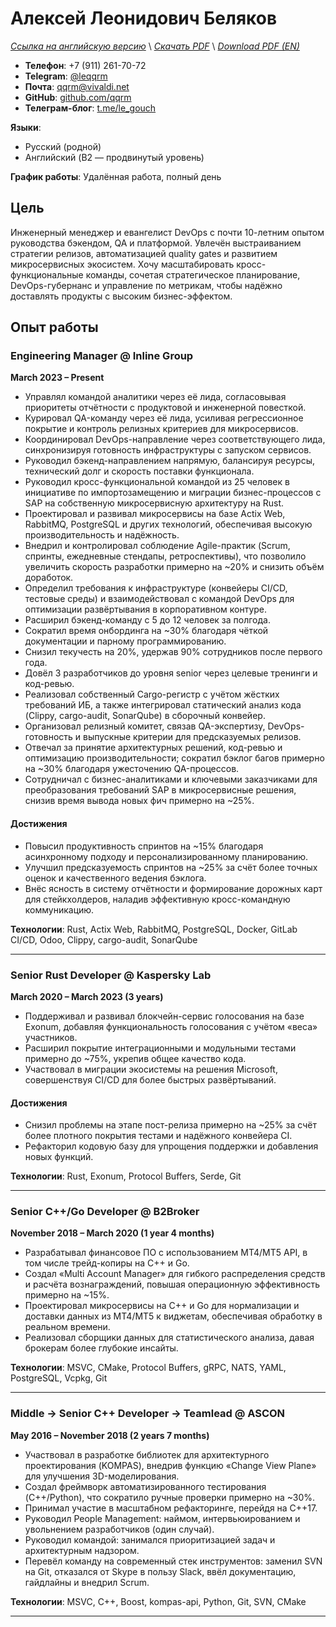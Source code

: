 # Алексей Леонидович Беляков
*[Ссылка на английскую версию](../en/CV.MD)* \\
*[Скачать PDF](https://qqrm.github.io/CV/Belyakov_ru.pdf)* \\
*[Download PDF (EN)](https://qqrm.github.io/CV/Belyakov_en.pdf)*

- **Телефон**: +7 (911) 261-70-72
- **Telegram**: [@leqqrm](https://t.me/leqqrm)
- **Почта**: [qqrm@vivaldi.net](mailto:qqrm@vivaldi.net)
- **GitHub**: [github.com/qqrm](https://github.com/qqrm)
- **Телеграм-блог**: [t.me/le_gouch](https://t.me/le_gouch)

**Языки**:
- Русский (родной)
- Английский (B2 — продвинутый уровень)

**График работы**: Удалённая работа, полный день

## Цель
Инженерный менеджер и евангелист DevOps с почти 10-летним опытом руководства бэкендом, QA и платформой. Увлечён выстраиванием стратегии релизов, автоматизацией quality gates и развитием микросервисных экосистем. Хочу масштабировать кросс-функциональные команды, сочетая стратегическое планирование, DevOps-губернанс и управление по метрикам, чтобы надёжно доставлять продукты с высоким бизнес-эффектом.

## Опыт работы

### Engineering Manager @ Inline Group
**March 2023 – Present**
- Управлял командой аналитики через её лида, согласовывая приоритеты отчётности с продуктовой и инженерной повесткой.
- Курировал QA-команду через её лида, усиливая регрессионное покрытие и контроль релизных критериев для микросервисов.
- Координировал DevOps-направление через соответствующего лида, синхронизируя готовность инфраструктуры с запуском сервисов.
- Руководил бэкенд-направлением напрямую, балансируя ресурсы, технический долг и скорость поставки функционала.
- Руководил кросс-функциональной командой из 25 человек в инициативе по импортозамещению и миграции бизнес-процессов с SAP на собственную микросервисную архитектуру на Rust.
- Проектировал и развивал микросервисы на базе Actix Web, RabbitMQ, PostgreSQL и других технологий, обеспечивая высокую производительность и надёжность.  
- Внедрил и контролировал соблюдение Agile-практик (Scrum, спринты, ежедневные стендапы, ретроспективы), что позволило увеличить скорость разработки примерно на ~20% и снизить объём доработок.  
- Определил требования к инфраструктуре (конвейеры CI/CD, тестовые среды) и взаимодействовал с командой DevOps для оптимизации развёртывания в корпоративном контуре.  
- Расширил бэкенд-команду с 5 до 12 человек за полгода.
- Сократил время онбординга на ~30% благодаря чёткой документации и парному программированию.
- Снизил текучесть на 20%, удержав 90% сотрудников после первого года.
- Довёл 3 разработчиков до уровня senior через целевые тренинги и код-ревью.
- Реализовал собственный Cargo-регистр с учётом жёстких требований ИБ, а также интегрировал статический анализ кода (Clippy, cargo-audit, SonarQube) в сборочный конвейер.
- Организовал релизный комитет, связав QA-экспертизу, DevOps-готовность и выпускные критерии для предсказуемых релизов.
- Отвечал за принятие архитектурных решений, код-ревью и оптимизацию производительности; сократил бэклог багов примерно на ~30% благодаря ужесточению QA-процессов.
- Сотрудничал с бизнес-аналитиками и ключевыми заказчиками для преобразования требований SAP в микросервисные решения, снизив время вывода новых фич примерно на ~25%.

#### Достижения
- Повысил продуктивность спринтов на ~15% благодаря асинхронному подходу и персонализированному планированию.  
- Улучшил предсказуемость спринтов на ~25% за счёт более точных оценок и качественного ведения бэклога.  
- Внёс ясность в систему отчётности и формирование дорожных карт для стейкхолдеров, наладив эффективную кросс-командную коммуникацию.

**Технологии**: Rust, Actix Web, RabbitMQ, PostgreSQL, Docker, GitLab CI/CD, Odoo, Clippy, cargo-audit, SonarQube

---

<!--
### Lead Rust Developer @ YADRO
**март 2023 – март 2024 (1 год)**
- Улучшал архитектуру аппаратно-программного комплекса для решения резервного копирования на базе дедупликации.
- Изучал способы оптимизации RocksDB и повышения производительности NVMe-дисков.
- Реализовал структуры данных для эффективного хранения хэшей и метахэшей.
- Исправлял ошибки и совершенствовал модули сжатия и дедупликации.
- Проводил код-ревью и читал внутренние лекции по Rust, помогая бывшим C++-разработчикам перейти на идиоматичный Rust, что сократило время онбординга примерно на ~30%.

**Технологии**: Rust, Tokio, Protocol Buffers, Serde, RocksDB, Git

---

### Senior Rust/Python Developer (частичная занятость) @ Ultima-bi
**ноябрь 2022 – март 2023 (5 месяцев)**
- Разработал Python-обёртки и систему кеширования для инструмента Data Science на базе Polars, обеспечив бесшовную интеграцию Rust ↔ Python.
- Использовал PyO3 для ускорения критически важных участков кода, добившись примерно ~25% прироста скорости обработки данных.
- Спроектировал автоматизированные тесты для повышения надёжности и удобства сопровождения гибридного решения на Python и Rust.

**Технологии**: Rust, Python3, PyO3, Git

---

### Rust Team Lead @ Solcery
**март 2022 – март 2023 (1 год)**
- Руководил командой из 4 Rust-разработчиков при создании блокчейн-базы данных на Solana, ориентированной на DAO и каркас для карточных игр.
- Проектировал и внедрял низкоуровневые структуры хранения данных, версиирование и миграции таблиц, снизив сложность кода на ~20%.
- Сформировал требования на основе пользовательских историй, совмещая технические и бизнес-аспекты.
- Координировал спринты, распределял задачи, следил за сроками и своевременным релизом ключевых фич.
- Проводил код-ревью, что позволило сократить количество ошибок на продакшене примерно на ~30%.

#### Достижения
- Упростил рабочий процесс разработки на Rust, сократив среднее время код-ревью на 40%.
- Ввёл передовые практики версионирования и миграций, обеспечив бесшовное использование DAO-подхода в игровых фреймворках.

**Технологии**: Rust, Solana Test Validator, Git, GitHub
-->

### Senior Rust Developer @ Kaspersky Lab
**March 2020 – March 2023 (3 years)**
- Поддерживал и развивал блокчейн-сервис голосования на базе Exonum, добавляя функциональность голосования с учётом «веса» участников.  
- Расширил покрытие интеграционными и модульными тестами примерно до ~75%, укрепив общее качество кода.  
- Участвовал в миграции экосистемы на решения Microsoft, совершенствуя CI/CD для более быстрых развёртываний.

#### Достижения
- Снизил проблемы на этапе пост-релиза примерно на ~25% за счёт более плотного покрытия тестами и надёжного конвейера CI.  
- Рефакторил кодовую базу для упрощения поддержки и добавления новых функций.

**Технологии**: Rust, Exonum, Protocol Buffers, Serde, Git

---

<!--
### Rust Developer @ Kryptonite
**май 2020 – май 2021 (1 год 1 месяц)**
- Перенёс систему обработки голосовых вызовов со Scala на Rust, повысив производительность и снизив расход памяти.
- Реализовал нормализацию записей разговоров и анализ на основе эмбеддингов для высокоточной индексации.
- Разработал модули синхронизации многоканальных диалогов, повысив целостность данных.
- Создал комплексные наборы юнит-тестов для проверки новых функций и стабильности системы.

#### Достижения
- Добился ~20% прироста производительности относительно версии на Scala, ускорив анализ звонков.
- Уменьшил объём использования памяти примерно на ~25% за счёт оптимизации конкурентных паттернов в Rust.

**Технологии**: Rust, PostgreSQL, nalgebra, Serde, Protocol Buffers, Tokio, Git

---
-->

### Senior C++/Go Developer @ B2Broker
**November 2018 – March 2020 (1 year 4 months)**
- Разрабатывал финансовое ПО с использованием MT4/MT5 API, в том числе трейд-копиры на C++ и Go.  
- Создал «Multi Account Manager» для гибкого распределения средств и расчёта вознаграждений, повышая операционную эффективность примерно на ~15%.  
- Проектировал микросервисы на C++ и Go для нормализации и доставки данных из MT4/MT5 к виджетам, обеспечивая обработку в реальном времени.  
- Реализовал сборщики данных для статистического анализа, давая брокерам более глубокие инсайты.

**Технологии**: MSVC, CMake, Protocol Buffers, gRPC, NATS, YAML, PostgreSQL, Vcpkg, Git

---

### Middle → Senior C++ Developer → Teamlead @ ASCON
**May 2016 – November 2018 (2 years 7 months)**

- Участвовал в разработке библиотек для архитектурного проектирования (KOMPAS), внедрив функцию «Change View Plane» для улучшения 3D-моделирования.
- Создал фреймворк автоматизированного тестирования (C++/Python), что сократило ручные проверки примерно на ~30%.
- Принимал участие в масштабном рефакторинге, перейдя на C++17.
- Руководил People Management: наймом, интервьюированием и увольнением разработчиков (один случай).
- Руководил командой: занимался приоритизацией задач и архитектурным надзором.
- Перевёл команду на современный стек инструментов: заменил SVN на Git, отказался от Skype в пользу Slack, ввёл документацию, гайдлайны и внедрил Scrum.
 
**Технологии**: MSVC, C++, Boost, kompas-api, Python, Git, SVN, CMake

---

<!--
### Middle C++ Developer @ Con Certeza
**март 2015 – апрель 2016 (1 год 2 месяца)**
- Разработал сниффер и парсер сигнального трафика (полный стек SS7) в рамках системы СОРМ для МТС.
- Написал парсеры для INAP, RANAP, MAP, TCAP, CAP, MTP3, MTP2, SCCP, SIP.
- Создал модули для сбора информации из трафика (SMS, перемещения абонентов, телефонные вызовы) на базе RFC-протоколов.
- Разработал интеграционные тесты на Python для проверок реализованного функционала.

**Технологии**: Myri10GE API, libpcap, PF_RING, C++11, Boost, Python

---

### Middle C++/JS Developer @ LiveTex
**июль 2014 – март 2015 (7 месяцев)**
- Создал обёртки для PostgreSQL и ZeroMQ под Node.js, сократив задержки выполнения запросов примерно на ~10%.

**Технологии**: GCC, C++, Node.js, JavaScript

---

### Junior C++ Developer @ Tools for Brokers
**ноябрь 2013 – июль 2014 (9 месяцев)**
- Выполнял разработку для платформ MetaTrader 4 и 5.
- Улучшал и отлаживал плагин для взаимных фондов (UMAM).
- Создал веб-приложение для управления сервером MT4, повысив эффективность администрирования примерно на ~15%.

**Технологии**: C++, Boost, C#, JavaScript
-->
